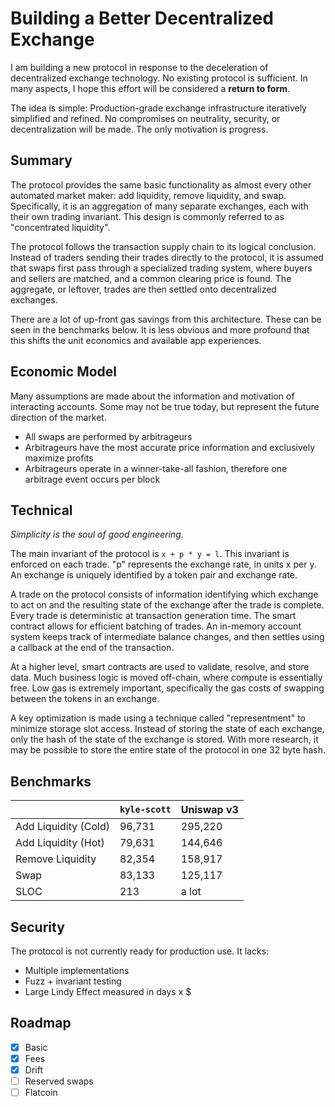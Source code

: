 # Building a Better Decentralized Exchange

I am building a new protocol in response to the deceleration of decentralized exchange technology. No existing protocol is sufficient. In many aspects, I hope this effort will be considered a **return to form**.

The idea is simple: Production-grade exchange infrastructure iteratively simplified and refined. No compromises on neutrality, security, or decentralization will be made. The only motivation is progress.

## Summary

The protocol provides the same basic functionality as almost every other automated market maker: add liquidity, remove liquidity, and swap. Specifically, it is an aggregation of many separate exchanges, each with their own trading invariant. This design is commonly referred to as "concentrated liquidity".

The protocol follows the transaction supply chain to its logical conclusion. Instead of traders sending their trades directly to the protocol, it is assumed that swaps first pass through a specialized trading system, where buyers and sellers are matched, and a common clearing price is found. The aggregate, or leftover, trades are then settled onto decentralized exchanges.

There are a lot of up-front gas savings from this architecture. These can be seen in the benchmarks below. It is less obvious and more profound that this shifts the unit economics and available app experiences.

## Economic Model

Many assumptions are made about the information and motivation of interacting accounts. Some may not be true today, but represent the future direction of the market.

- All swaps are performed by arbitrageurs
- Arbitrageurs have the most accurate price information and exclusively maximize profits
- Arbitrageurs operate in a winner-take-all fashion, therefore one arbitrage event occurs per block

## Technical

_Simplicity is the soul of good engineering._

The main invariant of the protocol is `x + p * y = l`. This invariant is enforced on each trade. "p" represents the exchange rate, in units x per y. An exchange is uniquely identified by a token pair and exchange rate.

A trade on the protocol consists of information identifying which exchange to act on and the resulting state of the exchange after the trade is complete. Every trade is deterministic at transaction generation time. The smart contract allows for efficient batching of trades. An in-memory account system keeps track of intermediate balance changes, and then settles using a callback at the end of the transaction.

At a higher level, smart contracts are used to validate, resolve, and store data. Much business logic is moved off-chain, where compute is essentially free. Low gas is extremely important, specifically the gas costs of swapping between the tokens in an exchange.

A key optimization is made using a technique called "representment" to minimize storage slot access. Instead of storing the state of each exchange, only the hash of the state of the exchange is stored. With more research, it may be possible to store the entire state of the protocol in one 32 byte hash.

## Benchmarks

|                      | `kyle-scott` | Uniswap v3 |
|----------------------|--------------|------------|
| Add Liquidity (Cold) |       96,731 |    295,220 |
| Add Liquidity (Hot)  |       79,631 |    144,646 |
| Remove Liquidity     |       82,354 |    158,917 |
| Swap                 |       83,133 |    125,117 |
| SLOC                 |          213 |      a lot |

## Security

The protocol is not currently ready for production use. It lacks:

- Multiple implementations
- Fuzz + invariant testing
- Large Lindy Effect measured in days x $

## Roadmap

- [x] Basic
- [x] Fees
- [x] Drift
- [ ] Reserved swaps
- [ ] Flatcoin
